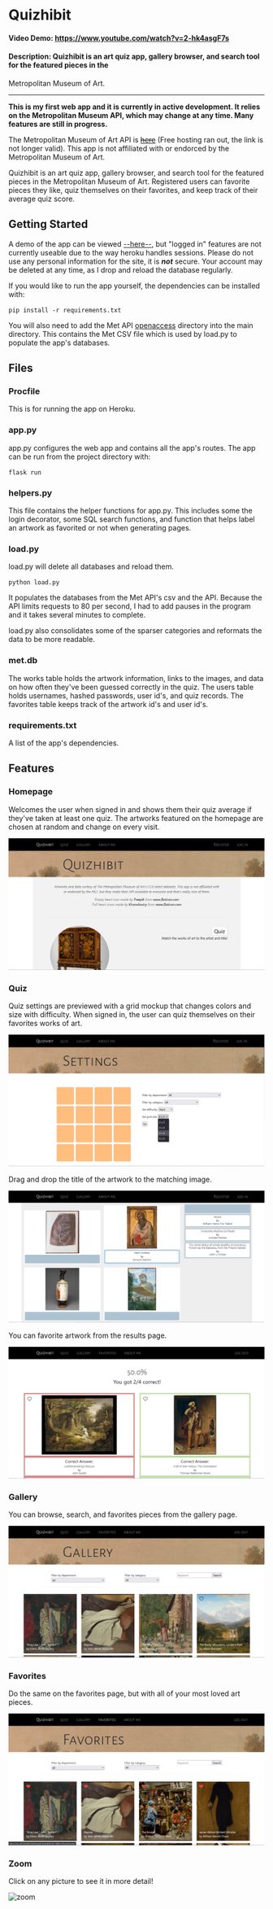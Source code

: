 # Quizhibit
#### Video Demo:  https://www.youtube.com/watch?v=2-hk4asgF7s
#### Description: Quizhibit is an art quiz app, gallery browser, and search tool for the featured pieces in the
Metropolitan Museum of Art.

***

**This is my first web app and it is currently in active development. It relies on the Metropolitan Museum API, which may change at any time. Many features are still in progress.**

The Metropolitan Museum of Art API is [~~here~~](https://metmuseum.github.io/) (Free hosting ran out, the link is not longer valid). This app is not affiliated with or endorced by the Metropolitan Museum of Art.

Quizhibit is an art quiz app, gallery browser, and search tool for the featured pieces in the Metropolitan Museum of Art. Registered users can
favorite pieces they like, quiz themselves on their favorites, and keep track of their average quiz score.

## Getting Started

A demo of the app can be viewed [--here--](https://quizhibit.herokuapp.com), but "logged in" features are not currently useable due to the way heroku handles sessions.
Please do not use any personal information for the site, it is ***not*** secure.
Your account may be deleted at any time, as I drop and reload the database regularly.

If you would like to run the app yourself, the dependencies can be installed with:
```
pip install -r requirements.txt
```

You will also need to add the Met API [openaccess](https://github.com/metmuseum/openaccess) directory into the main directory. This contains the Met CSV file which is used by load.py to populate the app's databases.

## Files

### Procfile

This is for running the app on Heroku.

### app.py

app.py configures the web app and contains all the app's routes.
The app can be run from the project directory with:
```
flask run
```

### helpers.py

This file contains the helper functions for app.py. This includes some the login decorator, some SQL search functions, and function that helps
label an artwork as favorited or not when generating pages.

### load.py

load.py will delete all databases and reload them.
```
python load.py
```
It populates the databases from the Met API's csv and the API. Because the API limits requests to 80 per second, I had to add pauses in the program
and it takes several minutes to complete.

load.py also consolidates some of the sparser categories and reformats the data to be more readable.


### met.db

The works table holds the artwork information, links to the images, and data on how often they've been guessed correctly in the quiz.
The users table holds usernames, hashed passwords, user id's, and quiz records. The favorites table keeps track of the artwork id's and
user id's.

### requirements.txt

A list of the app's dependencies.

## Features

### Homepage

Welcomes the user when signed in and shows them their quiz average if they've taken at least one quiz. The artworks featured
on the homepage are chosen at random and change on every visit.

![homepage](screenshots/homepage.png)

### Quiz

Quiz settings are previewed with a grid mockup that changes colors and size with difficulty. When signed in, the user can quiz themselves on their
favorites works of art.

![preview](screenshots/preview.png)

Drag and drop the title of the artwork to the matching image.

![quiz](screenshots/quiz.png)

You can favorite artwork from the results page.

![results](screenshots/results.png)

### Gallery

You can browse, search, and favorites pieces from the gallery page.

![gallery](screenshots/gallery.png)

### Favorites

Do the same on the favorites page, but with all of your most loved art pieces.

![favorites](screenshots/favorites.png)

### Zoom

Click on any picture to see it in more detail!

![zoom](screenshots/zoom.png)

